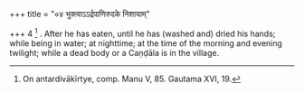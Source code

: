 +++
title = "०४ भुक्त्वाऽऽर्द्रपाणिरुदके निशायाम्"

+++
4 [^3] . After he has eaten, until he has (washed and) dried his hands; while being in water; at nighttime; at the time of the morning and evening twilight; while a dead body or a Caṇḍāla is in the village.


[^3]:  On antardivākīrtye, comp. Manu V, 85. Gautama XVI, 19.

